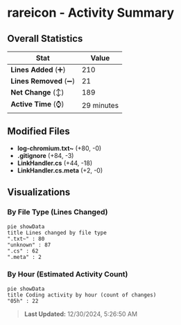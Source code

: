 # rareicon - Activity Summary 

## Overall Statistics

| Stat                   | Value                                                             |
| ---------------------- | ----------------------------------------------------------------- |
| **Lines Added** (➕)   | 210                                          |
| **Lines Removed** (➖) | 21                                        |
| **Net Change** (↕)    | 189                |
| **Active Time** (⌚)   | 29 minutes |


## Modified Files
- **log-chromium.txt~** (+80, -0)
- **.gitignore** (+84, -3)
- **LinkHandler.cs** (+44, -18)
- **LinkHandler.cs.meta** (+2, -0)

## Visualizations

### By File Type (Lines Changed)

```mermaid
pie showData
title Lines changed by file type
".txt~" : 80
"unknown" : 87
".cs" : 62
".meta" : 2
```

### By Hour (Estimated Activity Count)

```mermaid
pie showData
title Coding activity by hour (count of changes)
"05h" : 22
```


> **Last Updated:** 12/30/2024, 5:26:50 AM